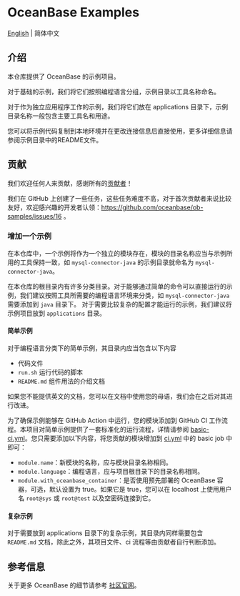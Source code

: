 # OceanBase Examples

[English](README.md) | 简体中文

## 介绍

本仓库提供了 OceanBase 的示例项目。

对于基础的示例，我们将它们按照编程语言分组，示例目录以工具名称命名。

对于作为独立应用程序工作的示例，我们将它们放在 applications 目录下，示例目录名称一般包含主要工具名和用途。

您可以将示例代码复制到本地环境并在更改连接信息后直接使用，更多详细信息请参阅示例目录中的README文件。

## 贡献

我们欢迎任何人来贡献，感谢所有的[贡献者](https://github.com/oceanbase/ob-samples/graphs/contributors)！

我们在 GitHub 上创建了一些任务，这些任务难度不高，对于首次贡献者来说比较友好，欢迎感兴趣的开发者认领：https://github.com/oceanbase/ob-samples/issues/16 。

### 增加一个示例

在本仓库中，一个示例将作为一个独立的模块存在，模块的目录名称应当与示例所用的工具保持一致，如 `mysql-connector-java` 的示例目录就命名为 `mysql-connector-java`。

在本仓库的根目录内有许多分类目录。对于能够通过简单的命令可以直接运行的示例，我们建议按照工具所需要的编程语言环境来分类，如 `mysql-connector-java` 需要添加到 `java` 目录下。 对于需要比较复杂的配置才能运行的示例，我们建议将示例项目放到 `applications` 目录。

#### 简单示例

对于编程语言分类下的简单示例，其目录内应当包含以下内容

- 代码文件
- `run.sh` 运行代码的脚本
- `README.md` 组件用法的介绍文档

如果您不能提供英文的文档，您可以在文档中使用您的母语，我们会在之后对其进行改进。

为了确保示例能够在 GitHub Action 中运行，您的模块添加到 GitHub CI 工作流程。本项目对简单示例提供了一套标准化的运行流程，详情请参阅 [basic-ci.yml](./.github/workflows/basic-ci.yml)。您只需要添加以下内容，将您贡献的模块增加到 [ci.yml](./.github/workflows/ci.yml) 中的 basic job 中即可：

- `module.name`：新模块的名称，应与模块目录名称相同。
- `module.language`：编程语言，应与项目根目录下的目录名称相同。
- `module.with_oceanbase_container`：是否使用预先部署的 OceanBase 容器，可选，默认设置为 true。如果它是 true，您可以在 localhost 上使用用户名 `root@sys` 或 `root@test` 以及空密码连接到它。

#### 复杂示例

对于需要放到 applications 目录下的复杂示例，其目录内同样需要包含 `README.md` 文档，除此之外，其项目文件、ci 流程等由贡献者自行判断添加。

## 参考信息

关于更多 OceanBase 的细节请参考 [社区官网](https://open.oceanbase.com)。

